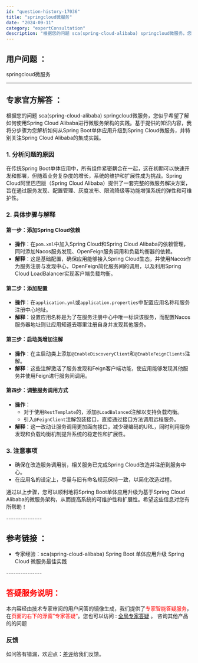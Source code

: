 ```yaml
---
id: "question-history-17036"
title: "springcloud微服务"
date: "2024-09-11"
category: "expertConsultation"
description: "根据您的问题 sca(spring-cloud-alibaba) springcloud微服务，您似乎希望了解如何使用Spring Cloud Alibaba进行微服务架构的实践。基于提供的知识内容，我将分步骤为您解析如何从Spring Boot单体应用升级到Spring Cloud微服务，并特别关"
---
```


## 用户问题 ： 
 springcloud微服务  

---------------
## 专家官方解答 ：

根据您的问题 sca(spring-cloud-alibaba) springcloud微服务，您似乎希望了解如何使用Spring Cloud Alibaba进行微服务架构的实践。基于提供的知识内容，我将分步骤为您解析如何从Spring Boot单体应用升级到Spring Cloud微服务，并特别关注Spring Cloud Alibaba的集成实践。

### 1. 分析问题的原因

在传统Spring Boot单体应用中，所有组件紧密耦合在一起，这在初期可以快速开发和部署，但随着业务复杂度的增长，系统的维护和扩展性成为挑战。Spring Cloud阿里巴巴版（Spring Cloud Alibaba）提供了一套完整的微服务解决方案，旨在通过服务发现、配置管理、灰度发布、限流降级等功能增强系统的弹性和可维护性。

### 2. 具体步骤与解释

#### 第一步：添加Spring Cloud依赖
- **操作**：在`pom.xml`中加入Spring Cloud和Spring Cloud Alibaba的依赖管理，同时添加Nacos服务发现、OpenFeign服务调用和负载均衡器的依赖。
- **解释**：这是基础配置，确保应用能够接入Spring Cloud生态，并使用Nacos作为服务注册与发现中心，OpenFeign简化服务间的调用，以及利用Spring Cloud LoadBalancer实现客户端负载均衡。

#### 第二步：添加配置
- **操作**：在`application.yml`或`application.properties`中配置应用名称和服务注册中心地址。
- **解释**：设置应用名称是为了在服务注册中心中唯一标识该服务，而配置Nacos服务器地址则让应用知道去哪里注册自身并发现其他服务。

#### 第三步：启动类增加注解
- **操作**：在主启动类上添加`@EnableDiscoveryClient`和`@EnableFeignClients`注解。
- **解释**：这些注解激活了服务发现和Feign客户端功能，使应用能够发现其他服务并使用Feign进行服务间调用。

#### 第四步：调整服务调用方式
- **操作**：
  - 对于使用`RestTemplate`的，添加`@LoadBalanced`注解以支持负载均衡。
  - 引入`@FeignClient`注解包装接口，直接通过接口方法调用远程服务。
- **解释**：这一改动让服务调用更加面向接口，减少硬编码的URL，同时利用服务发现和负载均衡机制提升系统的稳定性和扩展性。

### 3. 注意事项
- 确保在改造服务调用前，相关服务已完成Spring Cloud改造并注册到服务中心。
- 在应用名的设定上，尽量与旧有命名规范保持一致，以简化改造过程。

通过以上步骤，您可以顺利地将Spring Boot单体应用升级为基于Spring Cloud Alibaba的微服务架构，从而提高系统的可维护性和扩展性。希望这些信息对您有所帮助！


<font color="#949494">---------------</font> 


## 参考链接 ：

* 专家经验：sca(spring-cloud-alibaba) Spring Boot 单体应用升级 Spring Cloud 微服务最佳实践 


 <font color="#949494">---------------</font> 
 


## <font color="#FF0000">答疑服务说明：</font> 

本内容经由技术专家审阅的用户问答的镜像生成，我们提供了<font color="#FF0000">专家智能答疑服务</font>，在<font color="#FF0000">页面的右下的浮窗”专家答疑“</font>。您也可以访问 : [全局专家答疑](https://answer.opensource.alibaba.com/docs/intro) 。 咨询其他产品的的问题

### 反馈
如问答有错漏，欢迎点：[差评](https://ai.nacos.io/user/feedbackByEnhancerGradePOJOID?enhancerGradePOJOId=17071)给我们反馈。
